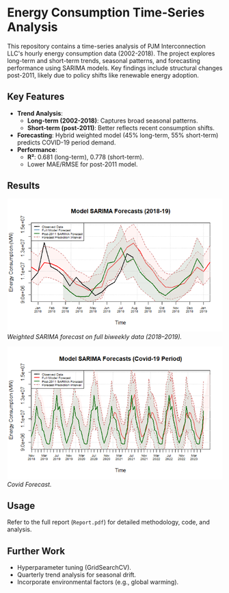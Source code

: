 # Energy Consumption Time-Series Analysis

This repository contains a time-series analysis of PJM Interconnection LLC's hourly energy consumption data (2002-2018). The project explores long-term and short-term trends, seasonal patterns, and forecasting performance using SARIMA models. Key findings include structural changes post-2011, likely due to policy shifts like renewable energy adoption.

## Key Features
- **Trend Analysis**: 
  - **Long-term (2002-2018)**: Captures broad seasonal patterns.  
  - **Short-term (post-2011)**: Better reflects recent consumption shifts.  
- **Forecasting**: Hybrid weighted model (45% long-term, 55% short-term) predicts COVID-19 period demand.  
- **Performance**:  
  - **R²**: 0.681 (long-term), 0.778 (short-term).  
  - Lower MAE/RMSE for post-2011 model.  

## Results
![Biweekly Forecast](graphs/Weighted_Forecast.png)  
*Weighted SARIMA forecast on full biweekly data (2018–2019).*  

![Covid Forecast](graphs/Covid_19_Forecast.png)  
*Covid Forecast.*  

## Usage
Refer to the full report (`Report.pdf`) for detailed methodology, code, and analysis.  

## Further Work
- Hyperparameter tuning (GridSearchCV).  
- Quarterly trend analysis for seasonal drift.  
- Incorporate environmental factors (e.g., global warming).  
